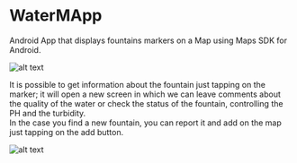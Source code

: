 # WaterMApp

Android App that displays fountains markers on a Map using Maps SDK for Android.

![alt text](https://preview.ibb.co/mAVoV8/Screen2.png)

It is possible to get information about the fountain just tapping on the marker; it will open a new screen in which we can leave comments about the quality of the water or check the status of the fountain, controlling the PH and the turbidity.       
In the case you find a new fountain, you can report it and add on the map just tapping on the add button.

![alt text](https://preview.ibb.co/cW38V8/Screen1.png)
